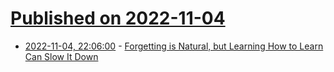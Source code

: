 # [Published on 2022-11-04](index.md)

* [2022-11-04, 22:06:00](https://soylentnews.org/article.pl?sid=22/11/03/1247229&from=rss) - [Forgetting is Natural, but Learning How to Learn Can Slow It Down](https://soylentnews.org/article.pl?sid=22/11/03/1247229&from=rss)
